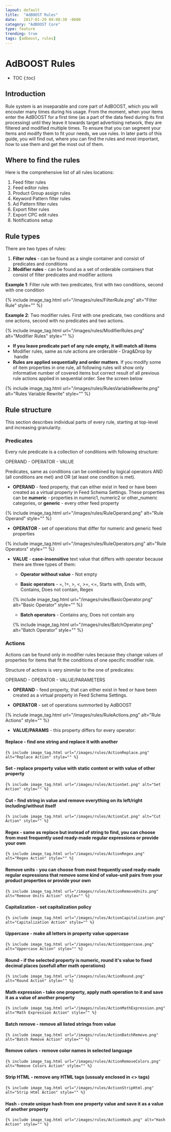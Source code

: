 ```yaml
---
layout: default
title:  "AdBOOST Rules"
date:   2017-01-29 09:08:30 -0600
category: "AdBOOST Core"
type: feature
trending: true
tags: [adboost, rules]
---
```


# AdBOOST Rules

* TOC
{:toc}

## Introduction

Rule system is an inseparable and core part of AdBOOST, which you will encouter many times during his usage. From the moment, when your items enter the AdBOOST for a first time (as a part of the data feed during its first processing) until they leave it towards target advertising network, they are filtered and modified multiple times. To ensure that you can segment your items and modify them to fit your needs, we use rules. In later parts of this guide, you will find out, where you can find the rules and most important, how to use them and get the most out of them.

## Where to find the rules

Here is the comprehensive list of all rules locations:

1. Feed filter rules
2. Feed editor rules
3. Product Group assign rules
4. Keyword Pattern filter rules
5. Ad Pattern filter rules
6. Export filter rules
7. Export CPC edit rules
8. Notifications setup

## Rule types

There are two types of rules:

1. **Filter rules** - can be found as a single container and consist of predicates and conditions
2. **Modifier rules** - can be found as a set of orderable containers that consist of filter predicates and modifier actions

**Example 1**: Filter rule with two predicates, first with two conditions, second with one condition

{% include image_tag.html url="/images/rules/FilterRule.png" alt="Filter Rule" style="" %}

**Example 2**: Two modifier rules. First with one predicate, two conditions and one actions, second with no predicates and two actions.

{% include image_tag.html url="/images/rules/ModifierRules.png" alt="Modifier Rules" style="" %}

- **If you leave predicate part of any rule empty, it will match all items**
- Modifier rules, same as rule actions are orderable - Drag&Drop by <i class="glyphicon glyphicon-resize-vertical">&nbsp;</i>handle
- **Rules are applied sequentially and order matters**. If you modify some of item properties in one rule, all following rules will show only informative number of covered items but correct result of all previous rule actions applied in sequential order. See the screen below

{% include image_tag.html url="/images/rules/RulesVariableRewrite.png" alt="Rules Variable Rewrite" style="" %}

## Rule structure

This section describes individual parts of every rule, starting at top-level and increasing granularity.

### Predicates

Every rule predicate is a collection of conditions with following structure:

OPERAND - OPERATOR - VALUE

Predicates, same as conditions can be combined by logical operators AND (all conditions are met) and OR (at least one condition is met).

- **OPERAND** - feed property, that can either exist in feed or have been created as a virtual property in Feed Schema Settings. These properties can be **numeric** - properties in numeric1, numeric2 or other_numeric categories, or **generic** - every other feed property

{% include image_tag.html url="/images/rules/RuleOperand.png" alt="Rule Operand" style="" %}

- **OPERATOR** - set of operations that differ for numeric and generic feed properties

{% include image_tag.html url="/images/rules/RuleOperators.png" alt="Rule Operators" style="" %}

- **VALUE** - **case-insensitive** text value that differs with operator because there are three types of them:

    - **Operator without value** - Not empty

    - **Basic operators** - =, !=, >, <, >=, <=, Starts with, Ends with, Contains, Does not contain, Regex

    {% include image_tag.html url="/images/rules/BasicOperator.png" alt="Basic Operator" style="" %}

    - **Batch operators** - Contains any, Does not contain any

    {% include image_tag.html url="/images/rules/BatchOperator.png" alt="Batch Operator" style="" %}

### Actions

Actions can be found only in modifier rules because they change values of properties for items that fit the conditions of one specific modifier rule.

Structure of actions is very simmilar to the one of predicates:

OPERAND - OPERATOR - VALUE/PARAMETERS

- **OPERAND** - feed property, that can either exist in feed or have been created as a virtual property in Feed Schema Settings.

- **OPERATOR** - set of operations summorted by AdBOOST

{% include image_tag.html url="/images/rules/RuleActions.png" alt="Rule Actions" style="" %}

- **VALUE/PARAMS** - this property differs for every operator:

#### **Replace** - find one string and replace it with another

    {% include image_tag.html url="/images/rules/ActionReplace.png" alt="Replace Action" style="" %}

#### **Set** - replace property value with static content or with value of other property

    {% include image_tag.html url="/images/rules/ActionSet.png" alt="Set Action" style="" %}

#### **Cut** - find string in value and remove everything on its left/right including/without itself

    {% include image_tag.html url="/images/rules/ActionCut.png" alt="Cut Action" style="" %}

#### **Regex** - same as replace but instead of string to find, you can choose from most frequently used ready-made regular expressions or provide your own

    {% include image_tag.html url="/images/rules/ActionRegex.png" alt="Regex Action" style="" %}

#### **Remove units** - you can choose from most frequently used ready-made regular expressions that remove some kind of value-unit pairs from your product properties or provide your own

    {% include image_tag.html url="/images/rules/ActionRemoveUnits.png" alt="Remove Units Action" style="" %}

#### **Capitalization** - set capitalization policy

    {% include image_tag.html url="/images/rules/ActionCapitalization.png" alt="Capitalization Action" style="" %}

#### **Uppercase** - make all letters in property value uppercase

    {% include image_tag.html url="/images/rules/ActionUppercase.png" alt="Uppercase Action" style="" %}

#### **Round** - if the selected property is numeric, round it's value to fixed decimal places (usefull after math operations)

    {% include image_tag.html url="/images/rules/ActionRound.png" alt="Round Action" style="" %}

#### **Math expression** - take one property, apply math operation to it and save it as a value of another property

    {% include image_tag.html url="/images/rules/ActionMathExpression.png" alt="Math Expression Action" style="" %}

#### **Batch remove** - remove all listed strings from value

    {% include image_tag.html url="/images/rules/ActionBatchRemove.png" alt="Batch Remove Action" style="" %}

#### **Remove colors** - remove color names in selected language

    {% include image_tag.html url="/images/rules/ActionRemoveColors.png" alt="Remove Colors Action" style="" %}

#### **Strip HTML** - remove any HTML tags (ussualy enclosed in <> tags)

    {% include image_tag.html url="/images/rules/ActionStripHtml.png" alt="Strip Html Action" style="" %}

#### **Hash** - create unique hash from one property value and save it as a value of another property

    {% include image_tag.html url="/images/rules/ActionHash.png" alt="Hash Action" style="" %}



